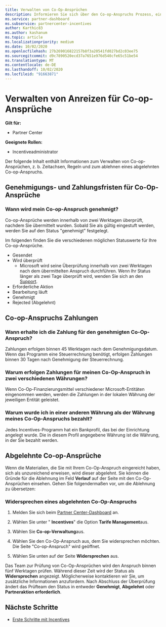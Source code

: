 ```yaml
---
title: Verwalten von Co-Op-Ansprüchen
description: Informieren Sie sich über den Co-op-Anspruchs Prozess, einschließlich Terminen, Währungsproblemen und der Beilegung eines abgelehnten Co-op-Anspruchs.
ms.service: partner-dashboard
ms.subservice: partnercenter-incentives
author: Karthic83
ms.author: kashanum
ms.topic: article
ms.localizationpriority: medium
ms.date: 10/02/2020
ms.openlocfilehash: 27b269016822157b8f3a20541fd027bd2c03ee75
ms.sourcegitcommit: d9c7890520ecd37a7651e976d540cfe65c51be54
ms.translationtype: MT
ms.contentlocale: de-DE
ms.lasthandoff: 10/02/2020
ms.locfileid: "91663871"
---
```

# <a name="manage-incentives-co-op-claims"></a>Verwalten von Anreizen für Co-op-Ansprüche

**Gilt für:**

- Partner Center

**Geeignete Rollen:**

- Incentiveadministrator

Der folgende Inhalt enthält Informationen zum Verwalten von Co-op-Ansprüchen, z. b. Zeitachsen, Regeln und zum ablehnen eines abgelehnten Co-op-Anspruchs.

## <a name="co-op-claims-approval-and-payment-deadlines"></a>Genehmigungs- und Zahlungsfristen für Co-Op-Ansprüche

### <a name="when-will-my-co-op-claim-be-approved"></a>Wann wird mein Co-op-Anspruch genehmigt?

Co-op-Ansprüche werden innerhalb von zwei Werktagen überprüft, nachdem Sie übermittelt wurden. Sobald Sie als gültig eingestuft werden, werden Sie auf den Status "genehmigt" festgelegt.  

Im folgenden finden Sie die verschiedenen möglichen Statuswerte für Ihre Co-op-Ansprüche.

- Gesendet
- Wird überprüft
  - Microsoft wird seine Überprüfung innerhalb von zwei Werktagen nach dem übermittelten Anspruch durchführen. Wenn Ihr Status länger als zwei Tage überprüft wird, wenden Sie sich an den [Support](https://partner.microsoft.com/dashboard/support/incentives/servicerequests?category=incentives).
- Erforderliche Aktion
- Bearbeitung läuft
- Genehmigt
- Rejected (Abgelehnt)

## <a name="co-op-claim-payments"></a>Co-op-Anspruchs Zahlungen

### <a name="when-will-i-get-the-payment-for-the-approved-co-op-claim"></a>Wann erhalte ich die Zahlung für den genehmigten Co-Op-Anspruch?

Zahlungen erfolgen binnen 45 Werktagen nach dem Genehmigungsdatum. Wenn das Programm eine Steuerrechnung benötigt, erfolgen Zahlungen binnen 30 Tagen nach Genehmigung der Steuerrechnung.

### <a name="why-are-my-co-op-claim-payments-made-in-two-different-currencies"></a>Warum erfolgen Zahlungen für meinen Co-Op-Anspruch in zwei verschiedenen Währungen?

Wenn Co-Op-Finanzierungsmittel verschiedener Microsoft-Entitäten eingenommen werden, werden die Zahlungen in der lokalen Währung der jeweiligen Entität geleistet.  

### <a name="why-was-i-paid-in-a-currency-other-than-my-co-op-claim-currency"></a>Warum wurde ich in einer anderen Währung als der Währung meines Co-Op-Anspruchs bezahlt?

Jedes Incentives-Programm hat ein Bankprofil, das bei der Einrichtung angelegt wurde. Die in diesem Profil angegebene Währung ist die Währung, in der Sie bezahlt werden.

## <a name="rejected-co-op-claims"></a>Abgelehnte Co-op-Ansprüche

Wenn die Materialien, die Sie mit Ihrem Co-Op-Anspruch eingereicht haben, sich als unzureichend erweisen, wird dieser abgelehnt. Sie können die Gründe für die Ablehnung im Feld **Verlauf** auf der Seite mit den Co-Op-Ansprüchen einsehen. Gehen Sie folgendermaßen vor, um die Ablehnung zu übersetzen:

### <a name="dispute-a-rejected-co-op-claim"></a>Widersprechen eines abgelehnten Co-Op-Anspruchs

1. Melden Sie sich beim [Partner Center-Dashboard](https://partner.microsoft.com/dashboard/) an.

2. Wählen Sie unter " **Incentives**" die Option **Tarife Management**aus.

3. Wählen Sie **Co-op-Verwaltung**aus.

4. Wählen Sie den Co-Op-Anspruch aus, dem Sie widersprechen möchten. Die Seite "Co-op-Anspruch" wird geöffnet.

5. Wählen Sie unten auf der Seite **Widersprechen** aus.

Das Team zur Prüfung von Co-Op-Ansprüchen wird den Anspruch binnen fünf Werktagen prüfen. Während dieser Zeit wird der Status als **Widersprochen** angezeigt. Möglicherweise kontaktieren wir Sie, um zusätzliche Informationen anzufordern. Nach Abschluss der Überprüfung ändert das Prüfteam den Status in entweder **Genehmigt**, **Abgelehnt** oder **Partneraktion erforderlich**.

## <a name="next-steps"></a>Nächste Schritte

- [Erste Schritte mit Incentives](incentives-get-started-intro.md)
